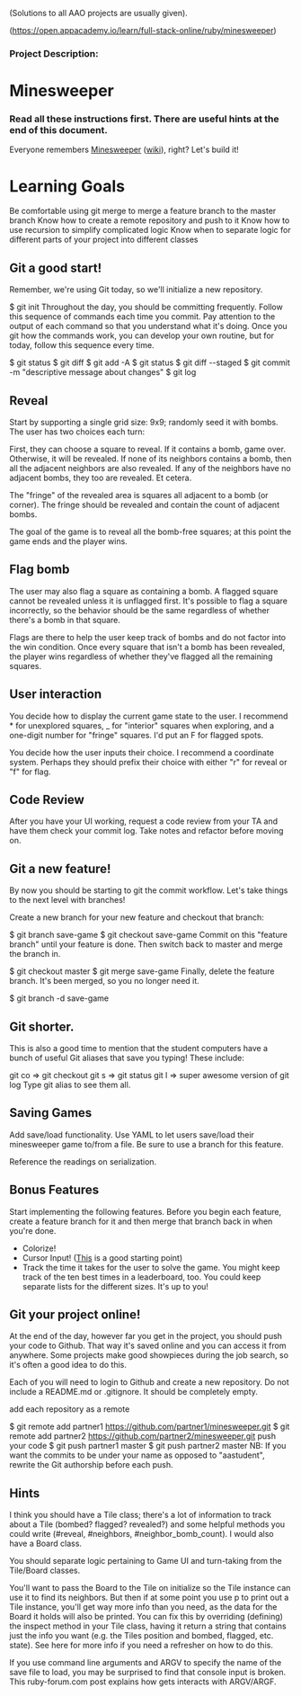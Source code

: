 (Solutions to all AAO projects are usually given).

(https://open.appacademy.io/learn/full-stack-online/ruby/minesweeper)

### Project Description: 

# Minesweeper
### Read all these instructions first. There are useful hints at the end of this document.

Everyone remembers [Minesweeper](http://minesweeperonline.com/#beginner) ([wiki](https://en.wikipedia.org/wiki/Microsoft_Minesweeper)), right? Let's build it!

# Learning Goals
Be comfortable using git merge to merge a feature branch to the master branch
Know how to create a remote repository and push to it
Know how to use recursion to simplify complicated logic
Know when to separate logic for different parts of your project into different classes

## Git a good start!
Remember, we're using Git today, so we'll initialize a new repository.

$ git init
Throughout the day, you should be committing frequently. Follow this sequence of commands each time you commit. Pay attention to the output of each command so that you understand what it's doing. Once you git how the commands work, you can develop your own routine, but for today, follow this sequence every time.

$ git status
$ git diff
$ git add -A
$ git status
$ git diff --staged
$ git commit -m "descriptive message about changes"
$ git log

## Reveal
Start by supporting a single grid size: 9x9; randomly seed it with bombs. The user has two choices each turn:

First, they can choose a square to reveal. If it contains a bomb, game over. Otherwise, it will be revealed. If none of its neighbors contains a bomb, then all the adjacent neighbors are also revealed. If any of the neighbors have no adjacent bombs, they too are revealed. Et cetera.

The "fringe" of the revealed area is squares all adjacent to a bomb (or corner). The fringe should be revealed and contain the count of adjacent bombs.

The goal of the game is to reveal all the bomb-free squares; at this point the game ends and the player wins.

## Flag bomb
The user may also flag a square as containing a bomb. A flagged square cannot be revealed unless it is unflagged first. It's possible to flag a square incorrectly, so the behavior should be the same regardless of whether there's a bomb in that square.

Flags are there to help the user keep track of bombs and do not factor into the win condition. Once every square that isn't a bomb has been revealed, the player wins regardless of whether they've flagged all the remaining squares.

## User interaction
You decide how to display the current game state to the user. I recommend * for unexplored squares, _ for "interior" squares when exploring, and a one-digit number for "fringe" squares. I'd put an F for flagged spots.

You decide how the user inputs their choice. I recommend a coordinate system. Perhaps they should prefix their choice with either "r" for reveal or "f" for flag.

## Code Review
After you have your UI working, request a code review from your TA and have them check your commit log. Take notes and refactor before moving on.

## Git a new feature!
By now you should be starting to git the commit workflow. Let's take things to the next level with branches!

Create a new branch for your new feature and checkout that branch:

$ git branch save-game
$ git checkout save-game
Commit on this "feature branch" until your feature is done. Then switch back to master and merge the branch in.

$ git checkout master
$ git merge save-game
Finally, delete the feature branch. It's been merged, so you no longer need it.

$ git branch -d save-game

## Git shorter.
This is also a good time to mention that the student computers have a bunch of useful Git aliases that save you typing! These include:

git co => git checkout
git s => git status
git l => super awesome version of git log
Type git alias to see them all.

## Saving Games
Add save/load functionality. Use YAML to let users save/load their minesweeper game to/from a file. Be sure to use a branch for this feature.

Reference the readings on serialization.

## Bonus Features
Start implementing the following features. Before you begin each feature, create a feature branch for it and then merge that branch back in when you're done.

- Colorize!
- Cursor Input! ([This](https://gist.github.com/acook/4190379) is a good starting point)
- Track the time it takes for the user to solve the game. You might keep track of the ten best times in a leaderboard, too. You could keep separate lists for the different sizes. It's up to you!

## Git your project online!
At the end of the day, however far you get in the project, you should push your code to Github. That way it's saved online and you can access it from anywhere. Some projects make good showpieces during the job search, so it's often a good idea to do this.

Each of you will need to login to Github and create a new repository. Do not include a README.md or .gitignore. It should be completely empty.

add each repository as a remote

$ git remote add partner1 https://github.com/partner1/minesweeper.git
$ git remote add partner2 https://github.com/partner2/minesweeper.git
push your code
$ git push partner1 master
$ git push partner2 master
NB: If you want the commits to be under your name as opposed to "aastudent", rewrite the Git authorship before each push.

## Hints
I think you should have a Tile class; there's a lot of information to track about a Tile (bombed? flagged? revealed?) and some helpful methods you could write (#reveal, #neighbors, #neighbor_bomb_count). I would also have a Board class.

You should separate logic pertaining to Game UI and turn-taking from the Tile/Board classes.

You'll want to pass the Board to the Tile on initialize so the Tile instance can use it to find its neighbors. But then if at some point you use p to print out a Tile instance, you'll get way more info than you need, as the data for the Board it holds will also be printed. You can fix this by overriding (defining) the inspect method in your Tile class, having it return a string that contains just the info you want (e.g. the Tiles position and bombed, flagged, etc. state). See here for more info if you need a refresher on how to do this.

If you use command line arguments and ARGV to specify the name of the save file to load, you may be surprised to find that console input is broken. This ruby-forum.com post explains how gets interacts with ARGV/ARGF.
